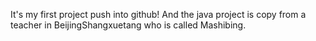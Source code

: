 It's my first project push into github!
And the java project is copy from a teacher in BeijingShangxuetang who is called Mashibing.
